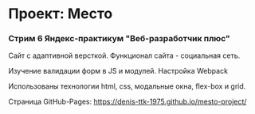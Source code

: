 # Проект: Место

### Стрим 6 Яндекс-практикум "Веб-разработчик плюс"

Сайт с адаптивной версткой. Функционал сайта - социальная сеть.

Изучение валидации форм в JS и модулей. Настройка Webpack

Использованы технологии html, css, модальные окна, flex-box и grid.

Страница GitHub-Pages: https://denis-ttk-1975.github.io/mesto-project/
